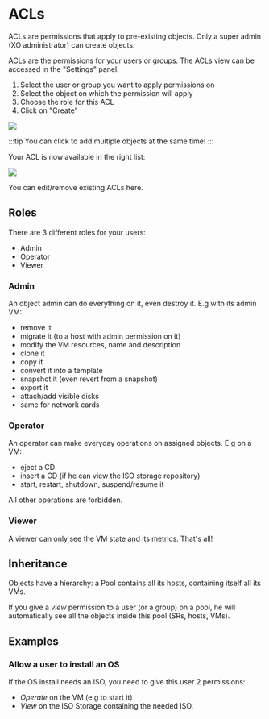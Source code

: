 # ACLs

ACLs are permissions that apply to pre-existing objects. Only a super admin (XO administrator) can create objects.

ACLs are the permissions for your users or groups. The ACLs view can be accessed in the "Settings" panel.

1. Select the user or group you want to apply permissions on
2. Select the object on which the permission will apply
3. Choose the role for this ACL
4. Click on "Create"

![](./assets/createacl.png)

:::tip
You can click to add multiple objects at the same time!
:::

Your ACL is now available in the right list:

![](./assets/acllist.png)

You can edit/remove existing ACLs here.

## Roles

There are 3 different roles for your users:

- Admin
- Operator
- Viewer

### Admin

An object admin can do everything on it, even destroy it. E.g with its admin VM:

- remove it
- migrate it (to a host with admin permission on it)
- modify the VM resources, name and description
- clone it
- copy it
- convert it into a template
- snapshot it (even revert from a snapshot)
- export it
- attach/add visible disks
- same for network cards

### Operator

An operator can make everyday operations on assigned objects. E.g on a VM:

- eject a CD
- insert a CD (if he can view the ISO storage repository)
- start, restart, shutdown, suspend/resume it

All other operations are forbidden.

### Viewer

A viewer can only see the VM state and its metrics. That's all!

## Inheritance

Objects have a hierarchy: a Pool contains all its hosts, containing itself all its VMs.

If you give a _view_ permission to a user (or a group) on a pool, he will automatically see all the objects inside this pool (SRs, hosts, VMs).

## Examples

### Allow a user to install an OS

If the OS install needs an ISO, you need to give this user 2 permissions:

- _Operate_ on the VM (e.g to start it)
- _View_ on the ISO Storage containing the needed ISO.
